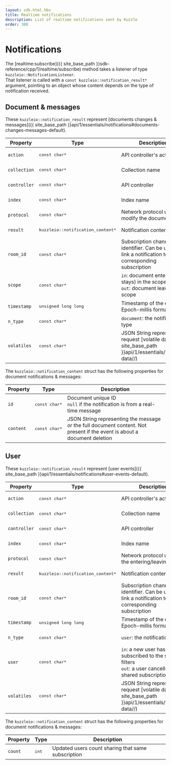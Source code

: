 ```yaml
---
layout: sdk.html.hbs
title: Realtime notifications
description: List of realtime notifications sent by Kuzzle
order: 300
---
```

# Notifications

The [realtime:subscribe]({{ site_base_path }}sdk-reference/cpp/1/realtime/subscribe) method takes a listener of type `kuzzleio::NotificationListener`.  
That listener is called with a `const kuzzleio::notification_result*` argument, pointing to an object whose content depends on the type of notification received.

## Document & messages

These `kuzzleio::notification_result` represent [documents changes & messages]({{ site_base_path }}api/1/essentials/notifications#documents-changes-messages-default).

| Property | Type |Description       |
|--------------------|------|------------------|
| `action` | <pre>const char\*</pre> | API controller's action  |
| `collection` | <pre>const char\*</pre> | Collection name |
| `controller` | <pre>const char\*</pre> | API controller  |
| `index` | <pre>const char\*</pre> | Index name |
| `protocol` | <pre>const char\*</pre> | Network protocol used to modify the document |
| `result` | <pre>kuzzleio::notification_content\*</pre> | Notification content |
| `room_id` | <pre>const char\*</pre> | Subscription channel identifier. Can be used to link a notification to its corresponding subscription |
| `scope` | <pre>const char\*</pre> | `in`: document enters (or stays) in the scope<br/>`out`: document leaves the scope |
| `timestamp` | <pre>unsigned long long</pre> | Timestamp of the event, in Epoch-millis format |
| `n_type` | <pre>const char\*</pre> | `document`: the notification type |
| `volatiles` | <pre>const char\*</pre> | JSON String representing request [volatile data]({{ site_base_path }}api/1/essentials/volatile-data//) |

The `kuzzleio::notification_content` struct has the following properties for document notifications & messages:

| Property | Type |Description       |
|--------------------|------|------------------|
| `id` | <pre>const char\*</pre> | Document unique ID<br/>`null` if the notification is from a real-time message|
| `content` | <pre>const char\*</pre> | JSON String representing the message or the full document content. Not present if the event is about a document deletion |

## User

These `kuzzleio::notification_result` represent [user events]({{ site_base_path }}api/1/essentials/notifications#user-events-default).

| Property | Type |Description       |
|--------------------|------|------------------|
| `action` | <pre>const char\*</pre> | API controller's action  |
| `collection` | <pre>const char\*</pre> | Collection name |
| `controller` | <pre>const char\*</pre> | API controller  |
| `index` | <pre>const char\*</pre> | Index name |
| `protocol` | <pre>const char\*</pre> | Network protocol used by the entering/leaving user |
| `result` | <pre>kuzzleio::notification_content\*</pre> | Notification content |
| `room_id` | <pre>const char\*</pre> | Subscription channel identifier. Can be used to link a notification to its corresponding subscription |
| `timestamp` | <pre>unsigned long long</pre> | Timestamp of the event, in Epoch-millis format |
| `n_type` | <pre>const char\*</pre> | `user`: the notification type |
| `user` | <pre>const char\*</pre> | `in`: a new user has subscribed to the same filters<br/>`out`: a user cancelled a shared subscription |
| `volatiles` | <pre>const char\*</pre> | JSON String representing request [volatile data]({{ site_base_path }}api/1/essentials/volatile-data//) |

The `kuzzleio::notification_content` struct has the following properties for document notifications & messages:

| Property | Type |Description       |
|--------------------|------|------------------|
| `count` | <pre>int</pre> |  Updated users count sharing that same subscription |
